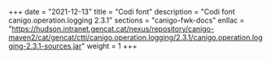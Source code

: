 +++
date        = "2021-12-13"
title       = "Codi font"
description = "Codi font canigo.operation.logging 2.3.1"
sections    = "canigo-fwk-docs"
enllac		= "https://hudson.intranet.gencat.cat/nexus/repository/canigo-maven2/cat/gencat/ctti/canigo.operation.logging/2.3.1/canigo.operation.logging-2.3.1-sources.jar"
weight		= 1
+++
